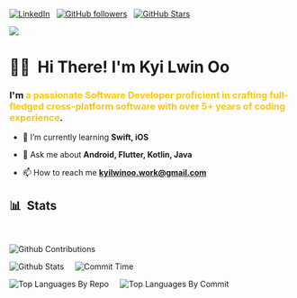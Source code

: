 [![LinkedIn](https://img.shields.io/badge/LinkedIn-Profile-informational?style=for-the-badge&logo=linkedin&logoColor=white&color=7fff00)](https://www.linkedin.com/in/kokyi/) &nbsp;
[![GitHub followers](https://img.shields.io/github/followers/kyilwinoo97?logo=GitHub&style=for-the-badge&color=7fff00)](https://github.com/kyilwinoo97) &nbsp;
[![GitHub Stars](https://img.shields.io/github/stars/kyilwinoo97?logo=github&style=for-the-badge&color=7fff00)](https://github.com/kyilwinoo97) &nbsp;<br>

![](https://komarev.com/ghpvc/?username=kyilwinoo97&color=7fff00&base=1000&style=flat-square)

# 🖐🏽 &nbsp;<b>Hi There! I'm Kyi Lwin Oo</b>

<h3>I'm <b style="color:#f9c80e">a passionate Software Developer proficient in crafting full-fledged cross-platform software with over 5+ years of coding experience</b>.</h3> 

- 🌱 I’m currently learning **Swift, iOS**

- 💬 Ask me about **Android, Flutter, Kotlin, Java**

- 📫 How to reach me **kyilwinoo.work@gmail.com**


## 📊 &nbsp;Stats

<br>

![Github Contributions](http://github-profile-summary-cards.vercel.app/api/cards/profile-details?username=kyilwinoo97&theme=chartreuse_dark)

![Github Stats](http://github-profile-summary-cards.vercel.app/api/cards/stats?username=kyilwinoo97&theme=chartreuse_dark)&nbsp;&nbsp;
&nbsp;
![Commit Time](http://github-profile-summary-cards.vercel.app/api/cards/productive-time?username=kyilwinoo97&theme=chartreuse_dark&utcOffset=8)

![Top Languages By Repo](http://github-profile-summary-cards.vercel.app/api/cards/repos-per-language?username=kyilwinoo97&theme=chartreuse_dark)&nbsp;&nbsp;
&nbsp;
![Top Languages By Commit](http://github-profile-summary-cards.vercel.app/api/cards/most-commit-language?username=kyilwinoo97&theme=chartreuse_dark)
